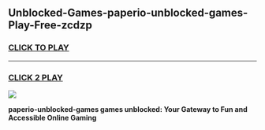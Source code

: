 
## Unblocked-Games-paperio-unblocked-games-Play-Free-zcdzp
<h3>
<a href="https://premium76.site?title=paperio-unblocked-games&ref=18A1">CLICK TO PLAY</a></h3>
<hr>

<h3>
<a href="https://premium76.site?title=paperio-unblocked-games&ref=18A1">CLICK 2 PLAY</a>
  
</h3>

<a href="https://premium76.site?title=paperio-unblocked-games&ref=18A1"><img src="https://clearcache.store/games.png"></a>


**paperio-unblocked-games games unblocked: Your Gateway to Fun and Accessible Online Gaming**
